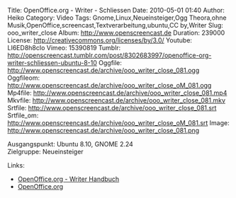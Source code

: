 Title: OpenOffice.org - Writer - Schliessen
Date: 2010-05-01 01:40
Author: Heiko
Category: Video
Tags: Gnome,Linux,Neueinsteiger,Ogg Theora,ohne Musik,OpenOffice,screencast,Textverarbeitung,ubuntu,CC by,Writer
Slug: ooo_writer_close
Album: http://www.openscreencast.de
Duration: 239000
License: http://creativecommons.org/licenses/by/3.0/
Youtube: LI6ED8h8cIo
Vimeo: 15390819
Tumblr: http://openscreencast.tumblr.com/post/8302683997/openoffice-org-writer-schliessen-ubuntu-8-10
Oggfile: http://www.openscreencast.de/archive/ooo_writer_close_081.ogg
Oggfileom: http://www.openscreencast.de/archive/ooo_writer_close_oM_081.ogg
Mp4file: http://www.openscreencast.de/archive/ooo_writer_close_081.mp4
Mkvfile: http://www.openscreencast.de/archive/ooo_writer_close_081.mkv
Srtfile: http://www.openscreencast.de/archive/ooo_writer_close_081.srt
Srtfile_om: http://www.openscreencast.de/archive/ooo_writer_close_oM_081.srt
Image: http://www.openscreencast.de/archive/ooo_writer_close_081.png

Ausgangspunkt: Ubuntu 8.10, GNOME 2.24  
Zielgruppe: Neueinsteiger  

Links:

  * [OpenOffice.org - Writer Handbuch](http://oooauthors.org/de/veroeffentlicht/writer/)
  * [OpenOffice.org](http://de.openoffice.org/)


